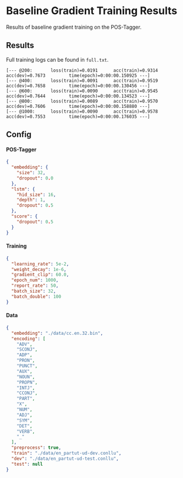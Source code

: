 # Baseline Gradient Training Results

Results of baseline gradient training on the POS-Tagger.

## Results

Full training logs can be found in `full.txt`.

```
[--- @200:       loss(train)=0.0191      acc(train)=0.9314       acc(dev)=0.7673         time(epoch)=0:00:00.150925 ---]
[--- @400:       loss(train)=0.0091      acc(train)=0.9519       acc(dev)=0.7658         time(epoch)=0:00:00.130456 ---]
[--- @600:       loss(train)=0.0090      acc(train)=0.9545       acc(dev)=0.7644         time(epoch)=0:00:00.134523 ---]
[--- @800:       loss(train)=0.0089      acc(train)=0.9570       acc(dev)=0.7606         time(epoch)=0:00:00.158880 ---]
[--- @1000:      loss(train)=0.0090      acc(train)=0.9578       acc(dev)=0.7553         time(epoch)=0:00:00.176035 ---]
```

## Config

#### POS-Tagger

```json
{
  "embedding": {
    "size": 32,
    "dropout": 0.0
  },
  "lstm": {
    "hid_size": 16,
    "depth": 1,
    "dropout": 0.5
  },
  "score": {
    "dropout": 0.5
  }
}
```

#### Training

```json
{
  "learning_rate": 5e-2,
  "weight_decay": 1e-6,
  "gradient_clip": 60.0,
  "epoch_num": 1000,
  "report_rate": 50,
  "batch_size": 32,
  "batch_double": 100
}
```

#### Data

```json
{
  "embedding": "./data/cc.en.32.bin",
  "encoding": [
    "ADV",
    "SCONJ",
    "ADP",
    "PRON",
    "PUNCT",
    "AUX",
    "NOUN",
    "PROPN",
    "INTJ",
    "CCONJ",
    "PART",
    "X",
    "NUM",
    "ADJ",
    "SYM",
    "DET",
    "VERB",
    "_"
  ],
  "preprocess": true,
  "train": "./data/en_partut-ud-dev.conllu",
  "dev": "./data/en_partut-ud-test.conllu",
  "test": null
}
```
